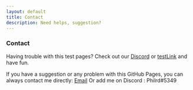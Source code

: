 ```yaml
---
layout: default
title: Contact
description: Need helps, suggestion?
---
```


### Contact

Having trouble with this test pages? Check out our [Discord](https://discord.gg/XU3qZQuyvw) or [testLink](https://imgur.com/a/Mu4zwl9) and have fun.

If you have a suggestion or any problem with this GitHub Pages, you can always contact me directly:
[Email](mailto:paroyerderp@gmail.com)
Or add me on Discord : Philrd#5349
